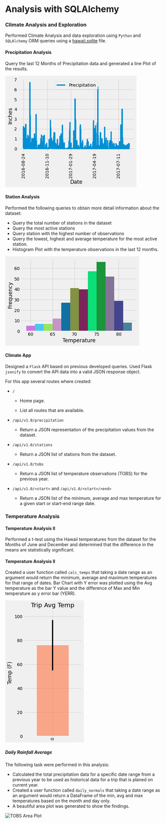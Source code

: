 # Analysis with SQLAlchemy
### Climate Analysis and Exploration
Performed Climate Analysis and data exploration using `Python` and `SQLAlchemy` ORM queries using a [hawaii.sqlite](Resources/hawaii.sqlite) file.

#### Precipitation Analysis
Query the last 12 Months of Precipitation data and generated a line Plot of the results.

<img src="plots/Precipitation.png" alt="Precipitation Plot"/>
 
#### Station Analysis
Performed the following queries to obtain more detail information about the dataset:
* Query the total number of stations in the dataset
* Query the most active stations
* Query station with the highest number of observations
* Query the lowest, highest and average temperature for the most active station.
* Histogram Plot with the temperature observations in the last 12 months.

<img src="plots/station_tobs.png" alt="Station TOBS"/>

#### Climate App
Designed a `Flask` API based on previous developed queries. Used Flask `jsonify` to convert the API data into a valid JSON response object.

For this app several routes where created:

* `/`

  * Home page.

  * List all routes that are available.

* `/api/v1.0/precipitation`

  * Return a JSON representation of the precipitation values from the dataset.

* `/api/v1.0/stations`

  * Return a JSON list of stations from the dataset.

* `/api/v1.0/tobs`

  * Return a JSON list of temperature observations (TOBS) for the previous year.

* `/api/v1.0/<start>` and `/api/v1.0/<start>/<end>`

  * Return a JSON list of the minimum, average and max temperature for a given start or start-end range date.


### Temperature Analysis

#### Temperature Analysis II
Performed a t-test using the Hawaii temperatures from the dataset for the Months of June and December and determined that the difference in the means are statistically significant.

#### Temperature Analysis II
Created a user function called `calc_temps` that taking a date range as an argument would return the minimum, average and maximum temperatures for that range of dates.
Bar Chart with Y error was plotted using the Avg temperature as the bar Y value and the difference of Max and Min temperature as y error bar (YERR).

<img src="plots/bar_plot.png" alt="Bar Plot with YERR"/>

##### Daily Rainfall Average
The following task were performed in this analysis:

* Calculated the total precipitation data for a specific date range from a previous year to be used as historical data for a trip that is planed on current year.
* Created a user function called `daily_normals` that taking a date range as an argument would return a DataFrame of the min, avg and max temperatures based on the month and day only. 
* A beautiful area plot was generated to show the findings.

<img src="plots/are_plot.png" alt="TOBS Area Plot"/>
